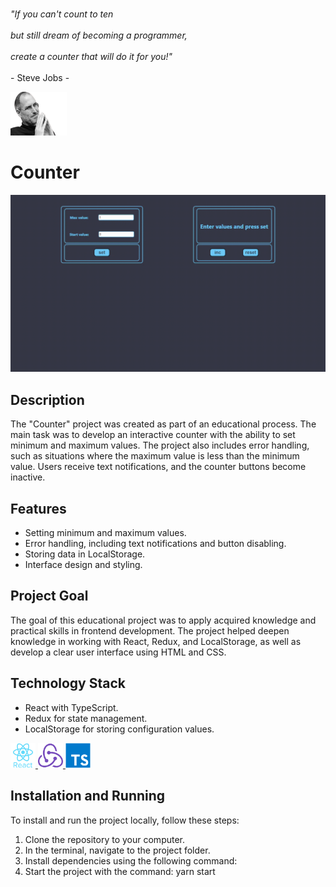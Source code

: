 <br> _"If you can't count to ten_</br>
<br> _but still dream of becoming a programmer,_</br>
<br> _create a counter that will do it for you!"_</br>
<br> - Steve Jobs -</br>
       
<img src="SteveJ.png" alt="Steve" width="90" height="70">
                                                                                                      

# Counter

![Project Example](counterG.gif)

## Description

The "Counter" project was created as part of an educational process. The main task was to develop an interactive counter with the ability to set minimum and maximum values. The project also includes error handling, such as situations where the maximum value is less than the minimum value. Users receive text notifications, and the counter buttons become inactive.

## Features

- Setting minimum and maximum values.
- Error handling, including text notifications and button disabling.
- Storing data in LocalStorage.
- Interface design and styling.

## Project Goal

The goal of this educational project was to apply acquired knowledge and practical skills in frontend development. The project helped deepen knowledge in working with React, Redux, and LocalStorage, as well as develop a clear user interface using HTML and CSS.

## Technology Stack

- React with TypeScript.
- Redux for state management.
- LocalStorage for storing configuration values.

<p align="left"> <a href="https://reactjs.org/" target="_blank" rel="noreferrer"> <img src="https://raw.githubusercontent.com/devicons/devicon/master/icons/react/react-original-wordmark.svg" alt="react" width="40" height="40"/> </a> <a href="https://redux.js.org" target="_blank" rel="noreferrer"> <img src="https://raw.githubusercontent.com/devicons/devicon/master/icons/redux/redux-original.svg" alt="redux" width="40" height="40"/> </a> <a href="https://www.typescriptlang.org/" target="_blank" rel="noreferrer"> <img src="https://raw.githubusercontent.com/devicons/devicon/master/icons/typescript/typescript-original.svg" alt="typescript" width="40" height="40"/> </a> </p>

## Installation and Running

To install and run the project locally, follow these steps:

1. Clone the repository to your computer.
2. In the terminal, navigate to the project folder.
3. Install dependencies using the following command:
4. Start the project with the command: yarn start

